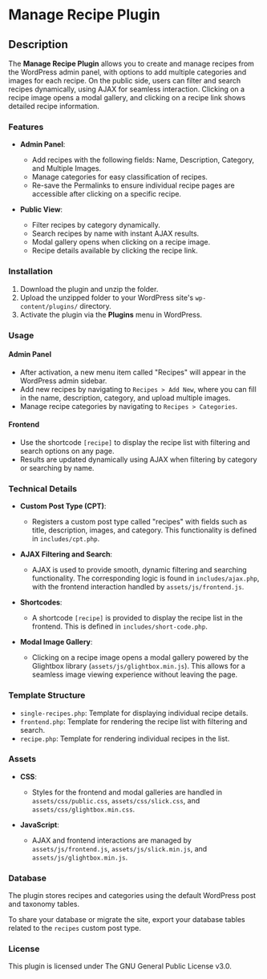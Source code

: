 # Manage Recipe Plugin

## Description

The **Manage Recipe Plugin** allows you to create and manage recipes from the WordPress admin panel, with options to add multiple categories and images for each recipe. On the public side, users can filter and search recipes dynamically, using AJAX for seamless interaction. Clicking on a recipe image opens a modal gallery, and clicking on a recipe link shows detailed recipe information.

### Features

- **Admin Panel**:
    - Add recipes with the following fields: Name, Description, Category, and Multiple Images.
    - Manage categories for easy classification of recipes.
    - Re-save the Permalinks to ensure individual recipe pages are accessible after clicking on a specific recipe.

- **Public View**:
    - Filter recipes by category dynamically.
    - Search recipes by name with instant AJAX results.
    - Modal gallery opens when clicking on a recipe image.
    - Recipe details available by clicking the recipe link.

### Installation

1. Download the plugin and unzip the folder.
2. Upload the unzipped folder to your WordPress site's `wp-content/plugins/` directory.
3. Activate the plugin via the **Plugins** menu in WordPress.

### Usage

#### Admin Panel
- After activation, a new menu item called "Recipes" will appear in the WordPress admin sidebar.
- Add new recipes by navigating to `Recipes > Add New`, where you can fill in the name, description, category, and upload multiple images.
- Manage recipe categories by navigating to `Recipes > Categories`.

#### Frontend
- Use the shortcode `[recipe]` to display the recipe list with filtering and search options on any page.
- Results are updated dynamically using AJAX when filtering by category or searching by name.

### Technical Details

- **Custom Post Type (CPT)**:
    - Registers a custom post type called "recipes" with fields such as title, description, images, and category. This functionality is defined in `includes/cpt.php`.

- **AJAX Filtering and Search**:
    - AJAX is used to provide smooth, dynamic filtering and searching functionality. The corresponding logic is found in `includes/ajax.php`, with the frontend interaction handled by `assets/js/frontend.js`.

- **Shortcodes**:
    - A shortcode `[recipe]` is provided to display the recipe list in the frontend. This is defined in `includes/short-code.php`.

- **Modal Image Gallery**:
    - Clicking on a recipe image opens a modal gallery powered by the Glightbox library (`assets/js/glightbox.min.js`). This allows for a seamless image viewing experience without leaving the page.

### Template Structure

- `single-recipes.php`: Template for displaying individual recipe details.
- `frontend.php`: Template for rendering the recipe list with filtering and search.
- `recipe.php`: Template for rendering individual recipes in the list.

### Assets

- **CSS**:
    - Styles for the frontend and modal galleries are handled in `assets/css/public.css`, `assets/css/slick.css`, and `assets/css/glightbox.min.css`.

- **JavaScript**:
    - AJAX and frontend interactions are managed by `assets/js/frontend.js`, `assets/js/slick.min.js`, and `assets/js/glightbox.min.js`.

### Database

The plugin stores recipes and categories using the default WordPress post and taxonomy tables.

To share your database or migrate the site, export your database tables related to the `recipes` custom post type.

### License

This plugin is licensed under The GNU General Public License v3.0.

